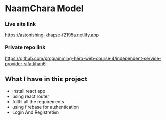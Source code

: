 # NaamChara Model

### Live site link
https://astonishing-khapse-f2195a.netlify.app

### Private repo link
https://github.com/programming-hero-web-course-4/independent-service-provider-sifatkhan6

## What I have in this project
- install react app
- using react router
- fullfil all the requirements
- using firebase for authentication
- Login And Registretion

